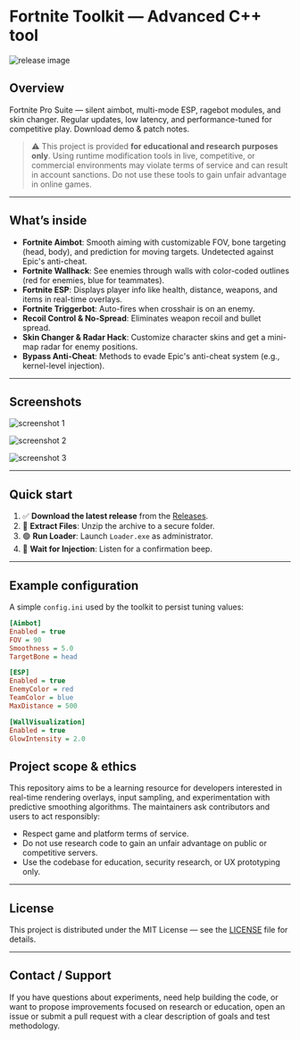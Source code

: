 # Fortnite Toolkit — Advanced C++ tool

![release image](assets/release.png)

## Overview

Fortnite Pro Suite — silent aimbot, multi-mode ESP, ragebot modules, and skin changer. Regular updates, low latency, and performance-tuned for competitive play. Download demo & patch notes.

> ⚠️ This project is provided **for educational and research purposes only**. Using runtime modification tools in live, competitive, or commercial environments may violate terms of service and can result in account sanctions. Do not use these tools to gain unfair advantage in online games.

---

## What’s inside

- **Fortnite Aimbot**: Smooth aiming with customizable FOV, bone targeting (head, body), and prediction for moving targets. Undetected against Epic's anti-cheat.
- **Fortnite Wallhack**: See enemies through walls with color-coded outlines (red for enemies, blue for teammates).
- **Fortnite ESP**: Displays player info like health, distance, weapons, and items in real-time overlays.
- **Fortnite Triggerbot**: Auto-fires when crosshair is on an enemy.
- **Recoil Control & No-Spread**: Eliminates weapon recoil and bullet spread.
- **Skin Changer & Radar Hack**: Customize character skins and get a mini-map radar for enemy positions.
- **Bypass Anti-Cheat**: Methods to evade Epic's anti-cheat system (e.g., kernel-level injection).
---

## Screenshots

![screenshot 1](assets/image.png)

![screenshot 2](assets/image2.png)

![screenshot 3](assets/image3.png)

---

## Quick start

1. ✅ **Download the latest release** from the [Releases](../../releases).
2. 📁 **Extract Files**: Unzip the archive to a secure folder.
3. 🟢 **Run Loader**: Launch `Loader.exe` as administrator.
4. 🔄 **Wait for Injection**: Listen for a confirmation beep.

---

## Example configuration

A simple `config.ini` used by the toolkit to persist tuning values:

```ini
[Aimbot]
Enabled = true
FOV = 90
Smoothness = 5.0
TargetBone = head

[ESP]
Enabled = true
EnemyColor = red
TeamColor = blue
MaxDistance = 500

[WallVisualization]
Enabled = true
GlowIntensity = 2.0
```

## Project scope & ethics

This repository aims to be a learning resource for developers interested in real-time rendering overlays, input sampling, and experimentation with predictive smoothing algorithms. The maintainers ask contributors and users to act responsibly:

* Respect game and platform terms of service.
* Do not use research code to gain an unfair advantage on public or competitive servers.
* Use the codebase for education, security research, or UX prototyping only.

---

## License

This project is distributed under the MIT License — see the [LICENSE](LICENSE) file for details.

---

## Contact / Support

If you have questions about experiments, need help building the code, or want to propose improvements focused on research or education, open an issue or submit a pull request with a clear description of goals and test methodology.
